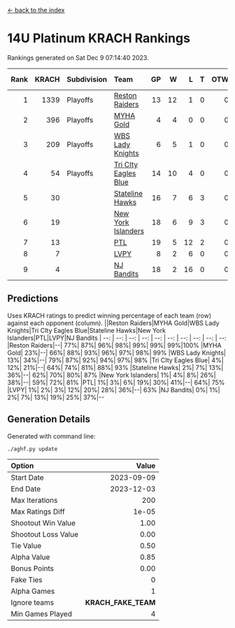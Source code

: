 [<- back to the index](readme.md)
# 14U Platinum KRACH Rankings
Rankings generated on Sat Dec  9 07:14:40 2023.

Rank|KRACH|Subdivision|Team|GP|W|L|T|OTW|OTL|SoS|Exp Wins|Win Diff
---:|---:|:---|:---|---:|---:|---:|---:|---:|---:|---:|---:|---:
1|1339|Playoffs|[Reston Raiders](https://gamesheetstats.com/seasons/3663/teams/140829/schedule)|13|12|1|0|0|0|573|12.8|-0.0
2|396|Playoffs|[MYHA Gold](https://gamesheetstats.com/seasons/3663/teams/140824/schedule)|4|4|0|0|0|0|12|4.9|0.0
3|209|Playoffs|[WBS Lady Knights](https://gamesheetstats.com/seasons/3663/teams/140825/schedule)|6|5|1|0|0|0|200|5.8|-0.0
4|54|Playoffs|[Tri CIty Eagles Blue](https://gamesheetstats.com/seasons/3663/teams/140831/schedule)|14|10|4|0|0|0|123|10.9|0.0
5|30||[Stateline Hawks](https://gamesheetstats.com/seasons/3663/teams/140830/schedule)|16|7|6|3|0|0|271|9.4|0.0
6|19||[New York Islanders](https://gamesheetstats.com/seasons/3663/teams/140832/schedule)|18|6|9|3|0|0|131|8.4|0.0
7|13||[PTL](https://gamesheetstats.com/seasons/3663/teams/140827/schedule)|19|5|12|2|0|0|297|6.9|0.0
8|7||[LVPY](https://gamesheetstats.com/seasons/3663/teams/140820/schedule)|8|2|6|0|0|0|166|2.9|0.0
9|4||[NJ Bandits](https://gamesheetstats.com/seasons/3663/teams/140828/schedule)|18|2|16|0|0|0|153|2.9|0.0

## Predictions
Uses KRACH ratings to predict winning percentage of each team (row) against each opponent (column).
||Reston Raiders|MYHA Gold|WBS Lady Knights|Tri CIty Eagles Blue|Stateline Hawks|New York Islanders|PTL|LVPY|NJ Bandits
| --: | --: | --: | --: | --: | --: | --: | --: | --: | --: 
|Reston Raiders|--| 77%| 87%| 96%| 98%| 99%| 99%| 99%|100%
|MYHA Gold| 23%|--| 66%| 88%| 93%| 96%| 97%| 98%| 99%
|WBS Lady Knights| 13%| 34%|--| 79%| 87%| 92%| 94%| 97%| 98%
|Tri CIty Eagles Blue|  4%| 12%| 21%|--| 64%| 74%| 81%| 88%| 93%
|Stateline Hawks|  2%|  7%| 13%| 36%|--| 62%| 70%| 80%| 87%
|New York Islanders|  1%|  4%|  8%| 26%| 38%|--| 59%| 72%| 81%
|PTL|  1%|  3%|  6%| 19%| 30%| 41%|--| 64%| 75%
|LVPY|  1%|  2%|  3%| 12%| 20%| 28%| 36%|--| 63%
|NJ Bandits|  0%|  1%|  2%|  7%| 13%| 19%| 25%| 37%|--

## Generation Details

Generated with command line:
```
./aghf.py update
```

| Option | Value |
| :----- | ----: |
| Start Date | 2023-09-09 |
| End Date | 2023-12-03 |
| Max Iterations | 200 |
| Max Ratings Diff | 1e-05 |
| Shootout Win Value | 1.00 |
| Shootout Loss Value | 0.00 |
| Tie Value | 0.50 |
| Alpha Value | 0.85 |
| Bonus Points | 0.00 |
| Fake Ties | 0 |
| Alpha Games | 1 |
| Ignore teams | __KRACH_FAKE_TEAM__ |
| Min Games Played | 4 |

